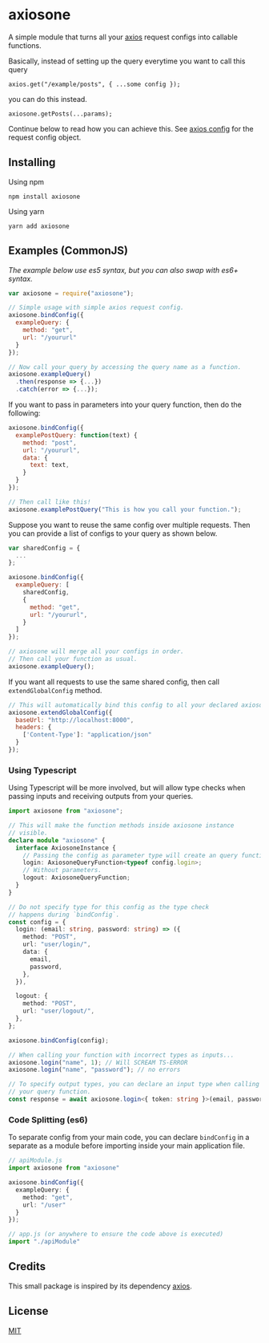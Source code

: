 # axiosone

A simple module that turns all your [axios](https://github.com/axios/axios) request configs into callable functions.

Basically, instead of setting up the query everytime you want to call this query

```
axios.get("/example/posts", { ...some config });
```

you can do this instead.

```
axiosone.getPosts(...params);
```
Continue below to read how you can achieve this. See [axios config](https://github.com/axios/axios/blob/dbc634cf700595845abc43604e1fb6cea903b97f/index.d.ts#L50) for the request config object.

## Installing

Using npm

`npm install axiosone`

Using yarn

`
yarn add axiosone
`

## Examples (CommonJS)

*The example below use es5 syntax, but you can also swap with es6+ syntax.*
```javascript
var axiosone = require("axiosone");

// Simple usage with simple axios request config.
axiosone.bindConfig({
  exampleQuery: {
    method: "get",
    url: "/yoururl"
  }
});

// Now call your query by accessing the query name as a function.
axiosone.exampleQuery()
  .then(response => {...})
  .catch(error => {...});
```

If you want to pass in parameters into your query function, then do the following:

```javascript
axiosone.bindConfig({
  examplePostQuery: function(text) {
    method: "post",
    url: "/yoururl",
    data: {
      text: text,
    }
  }
});

// Then call like this!
axiosone.examplePostQuery("This is how you call your function.");
```

Suppose you want to reuse the same config over multiple requests.
Then you can provide a list of configs to your query as shown below.

```javascript
var sharedConfig = {
  ...
};

axiosone.bindConfig({
  exampleQuery: [
    sharedConfig,
    {
      method: "get",
      url: "/yoururl",
    }
  ]
});

// axiosone will merge all your configs in order.
// Then call your function as usual.
axiosone.exampleQuery();
```

If you want all requests to use the same shared config, then call `extendGlobalConfig` method.

```javascript
// This will automatically bind this config to all your declared axiosone functions.
axiosone.extendGlobalConfig({
  baseUrl: "http://localhost:8000",
  headers: {
    ['Content-Type']: "application/json"
  }
});
```

### Using Typescript

Using Typescript will be more involved, but will allow type checks when passing inputs and receiving outputs from
your queries.

```typescript
import axiosone from "axiosone";

// This will make the function methods inside axiosone instance
// visible.
declare module "axiosone" {
  interface AxiosoneInstance {
    // Passing the config as parameter type will create an query function with parameters.
    login: AxiosoneQueryFunction<typeof config.login>; 
    // Without parameters.
    logout: AxiosoneQueryFunction;
  }
}

// Do not specify type for this config as the type check
// happens during `bindConfig`.
const config = {
  login: (email: string, password: string) => ({
    method: "POST",
    url: "user/login/",
    data: {
      email,
      password,
    },
  }),

  logout: {
    method: "POST",
    url: "user/logout/",
  },
};

axiosone.bindConfig(config);

// When calling your function with incorrect types as inputs...
axiosone.login("name", 1); // Will SCREAM TS-ERROR
axiosone.login("name", "password"); // no errors

// To specify output types, you can declare an input type when calling
// your query function.
const response = await axiosone.login<{ token: string }>(email, password);
```
### Code Splitting (es6)

To separate config from your main code, you can declare `bindConfig` in a separate
as a module before importing inside your main application file.

```typescript
// apiModule.js
import axiosone from "axiosone"

axiosone.bindConfig({
  exampleQuery: {
    method: "get",
    url: "/user"
  }
});

// app.js (or anywhere to ensure the code above is executed)
import "./apiModule"
```

## Credits

This small package is inspired by its dependency [axios](https://github.com/axios/axios).

## License

[MIT](LICENSE)
